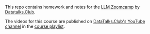 This repo contains homework and notes for the [LLM Zoomcamp](https://github.com/DataTalksClub/llm-zoomcamp/tree/main) by [Datatalks.Club](https://datatalks.club/).

The videos for this course are published on [DataTalks.Club's YouTube channel](https://www.youtube.com/c/DataTalksClub) in the [course playlist](https://www.youtube.com/playlist?list=PL3MmuxUbc_hIB4fSqLy_0AfTjVLpgjV3R).
